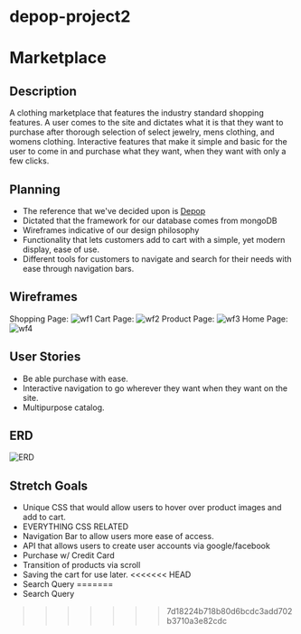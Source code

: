 # depop-project2
# Marketplace 

## Description

A clothing marketplace that features the industry standard shopping features. A user comes to the site and dictates what it is that they want to purchase after thorough selection of select jewelry, mens clothing, and womens clothing. Interactive features that make it simple and basic for the user to come in and purchase what they want, when they want with only a few clicks.

## Planning
- The reference that we've decided upon is [Depop](http://www.depop.com/)
- Dictated that the framework for our database comes from mongoDB
- Wireframes indicative of our design philosophy
- Functionality that lets customers add to cart with a simple, yet modern display, ease of use.
- Different tools for customers to navigate and search for their needs with ease through navigation bars.

## Wireframes
Shopping Page:
![wf1](https://cdn.discordapp.com/attachments/968255239947956247/968500488804904980/Shopping_Page.png)
Cart Page:
![wf2](https://cdn.discordapp.com/attachments/968255239947956247/968500489010442320/Cart_Page.png)
Product Page:
![wf3](https://cdn.discordapp.com/attachments/968255239947956247/968500489379516537/Product_Page.png)
Home Page:
![wf4](https://cdn.discordapp.com/attachments/968255239947956247/968500489681522709/Home_Page.png)

## User Stories
- Be able purchase with ease.
- Interactive navigation to go wherever they want when they want on the site.
- Multipurpose catalog.

## ERD
![ERD](https://cdn.discordapp.com/attachments/968255770472890448/968575713584230500/ERD.png)

## Stretch Goals 
- Unique CSS that would allow users to hover over product images and add to cart.
- EVERYTHING CSS RELATED
- Navigation Bar to allow users more ease of access.
- API that allows users to create user accounts via google/facebook
- Purchase w/ Credit Card
- Transition of products via scroll
- Saving the cart for use later.
<<<<<<< HEAD
- Search Query
=======
- Search Query
>>>>>>> 7d18224b718b80d6bcdc3add702b3710a3e82cdc
